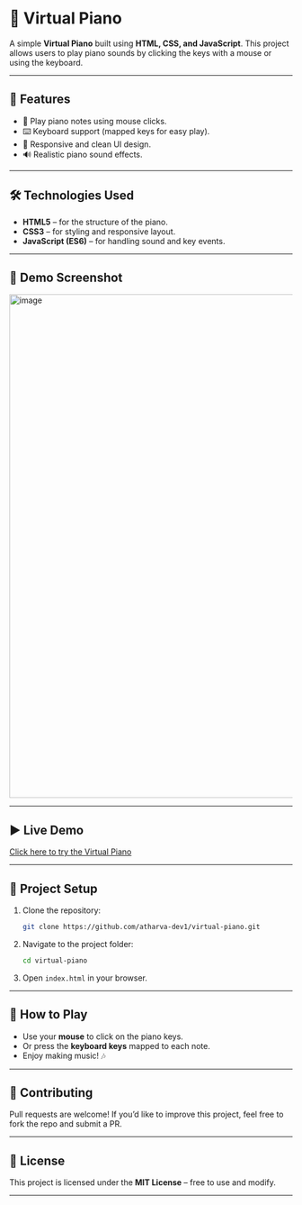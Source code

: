 # 🎹 Virtual Piano

A simple **Virtual Piano** built using **HTML, CSS, and JavaScript**.
This project allows users to play piano sounds by clicking the keys with a mouse or using the keyboard.

---

## 🚀 Features

* 🎵 Play piano notes using mouse clicks.
* ⌨️ Keyboard support (mapped keys for easy play).
* 🎨 Responsive and clean UI design.
* 🔊 Realistic piano sound effects.

---

## 🛠️ Technologies Used

* **HTML5** – for the structure of the piano.
* **CSS3** – for styling and responsive layout.
* **JavaScript (ES6)** – for handling sound and key events.

---

## 📸 Demo Screenshot

<img width="1623" height="894" alt="image" src="https://github.com/user-attachments/assets/e7f837bc-0b7b-4102-926f-0b7b8d9e97ff" />


---

## ▶️ Live Demo

[Click here to try the Virtual Piano](https://atharva-dev1.github.io/Virtual-Piano/)

---

## 📂 Project Setup

1. Clone the repository:

   ```bash
   git clone https://github.com/atharva-dev1/virtual-piano.git
   ```
2. Navigate to the project folder:

   ```bash
   cd virtual-piano
   ```
3. Open `index.html` in your browser.

---

## 🎹 How to Play

* Use your **mouse** to click on the piano keys.
* Or press the **keyboard keys** mapped to each note.
* Enjoy making music! 🎶

---

## 🤝 Contributing

Pull requests are welcome! If you’d like to improve this project, feel free to fork the repo and submit a PR.

---

## 📜 License

This project is licensed under the **MIT License** – free to use and modify.

---

